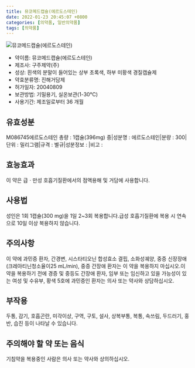 ```yaml
---
title: 뮤코메드캡슐(에르도스테인)
date: 2022-01-23 20:45:07 +0800
categories: [의약품, 일반의약품]
tags: [의약품]
---
```

![뮤코메드캡슐(에르도스테인)](https://nedrug.mfds.go.kr/pbp/cmn/itemImageDownload/151577162254600167)

- 약이름: 뮤코메드캡슐(에르도스테인)
- 제조사: 구주제약(주)
- 성상: 흰색의 분말이 들어있는 상부 초록색, 하부 미황색 경질캡슐제
- 약효분류명: 진해거담제
- 허가일자: 20040809
- 보관방법: 기밀용기, 실온보관(1-30℃)
- 사용기간: 제조일로부터 36 개월
## 유효성분
M086745에르도스테인
총량 : 1캡슐(396mg) 중|성분명 : 에르도스테인|분량 : 300|단위 : 밀리그램|규격 : 별규|성분정보 : |비고 :
## 효능효과
이 약은 급ㆍ만성 호흡기질환에서의 점액용해 및 거담에 사용합니다.
## 사용법
성인은 1회 1캡슐(300 mg)을 1일 2~3회 복용합니다.급성 호흡기질환에 복용 시 연속으로 10일 이상 복용하지 않습니다.
## 주의사항
이 약에 과민증 환자, 간경변, 시스타티오닌 합성효소 결핍, 소화성궤양, 중증 신장장애(크레아티닌청소율이25 mL/min), 중증 간장애 환자는 이 약을 복용하지 마십시오.이 약을 복용하기 전에 경증 및 중등도 간장애 환자, 임부 또는 임신하고 있을 가능성이 있는 여성 및 수유부, 황색 5호에 과민증인 환자는 의사 또는 약사와 상담하십시오.
## 부작용
두통, 감기, 호흡곤란, 미각이상, 구역, 구토, 설사, 상복부통, 복통, 속쓰림, 두드러기, 홍반, 습진 등이 나타날 수 있습니다.
## 주의해야 할 약 또는 음식
기침약을 복용중인 사람은 의사 또는 약사와 상의하십시오.
